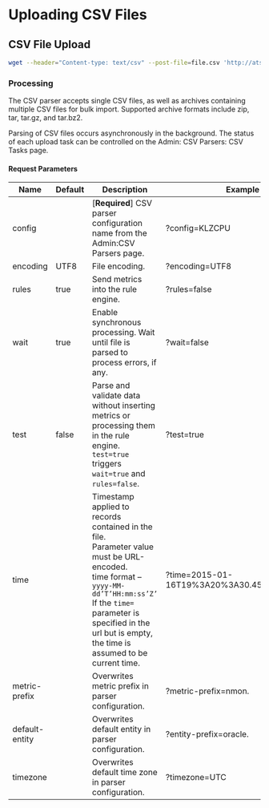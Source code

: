# Uploading CSV Files

## CSV File Upload

```sh
wget --header="Content-type: text/csv" --post-file=file.csv 'http://atsd_server:port/csv?config=${config_name}'
```

### Processing

The CSV parser accepts single CSV files, as well as archives containing multiple CSV files for bulk import. Supported archive formats include zip, tar, tar.gz, and tar.bz2.

Parsing of CSV files occurs asynchronously in the background. The status of each upload task can be controlled on the Admin: CSV Parsers: CSV Tasks page.

#### Request Parameters

| Name | Default | Description | Example | 
| --- | --- | --- | --- | 
|  config  |  |  [**Required**] CSV parser configuration name from the Admin:CSV Parsers page.  |  ?config=KLZCPU  | 
|  encoding  |  UTF8  |  File encoding.  |  ?encoding=UTF8  | 
|  rules  |  true  |  Send metrics into the rule engine.  |  ?rules=false  | 
|  wait  |  true  |  Enable synchronous processing. Wait until file is parsed to process errors, if any.  |  ?wait=false  | 
|  test  |  false  |  Parse and validate data without inserting metrics or processing them in the rule engine. `test=true` triggers `wait=true` and `rules=false`.  |  ?test=true  | 
|  time  |  |  Timestamp applied to records contained in the file.<br>Parameter value must be URL-encoded.<br>time format – `yyyy-MM-dd’T’HH:mm:ss’Z’`<br>If the `time=` parameter is specified in the url but is empty, the time is assumed to be current time.  |  ?time=2015-01-16T19%3A20%3A30.45%2B01%3A00  | 
|  metric-prefix  |  |  Overwrites metric prefix in parser configuration.  |  ?metric-prefix=nmon.  | 
|  default-entity  |  |  Overwrites default entity in parser configuration.  |  ?entity-prefix=oracle.  | 
|  timezone  |  |  Overwrites default time zone in parser configuration.  |  ?timezone=UTC  | 


